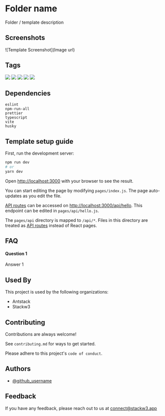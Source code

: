 # Folder name

Folder / template description

## Screenshots

![Template Screenshot](Image url)

## Tags

![](https://img.shields.io/badge/-Tag(Max8)-informational)
![](https://img.shields.io/badge/-Tag(Max8)-informational)
![](https://img.shields.io/badge/-Tag(Max8)-informational)
![](https://img.shields.io/badge/-Tag(Max8)-informational)
![](https://img.shields.io/badge/-Tag(Max8)-informational)

## Dependencies

`eslint`<br/>
`npm-run-all`<br/>
`prettier`<br/>
`typescript`<br/>
`vite`<br/>
`husky`<br/>

## Template setup guide

First, run the development server:

```bash
npm run dev
# or
yarn dev
```

Open [http://localhost:3000](http://localhost:3000) with your browser to see the result.

You can start editing the page by modifying `pages/index.js`. The page auto-updates as you edit the file.

[API routes](https://nextjs.org/docs/api-routes/introduction) can be accessed on [http://localhost:3000/api/hello](http://localhost:3000/api/hello). This endpoint can be edited in `pages/api/hello.js`.

The `pages/api` directory is mapped to `/api/*`. Files in this directory are treated as [API routes](https://nextjs.org/docs/api-routes/introduction) instead of React pages.


## FAQ

#### Question 1

Answer 1


## Used By

This project is used by the following organizations:

- Antstack
- Stackw3


## Contributing

Contributions are always welcome!

See `contributing.md` for ways to get started.

Please adhere to this project's `code of conduct`.


## Authors

- [@github_username](https://www.github.com/username)

## Feedback

If you have any feedback, please reach out to us at connect@stackw3.app
